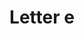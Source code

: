 ---
title: Letter e
tags: ["letter", "e", "alphabet", "fifth", "vowel", "character", "text"]
icon: letter-e
svg: '<svg xmlns="http://www.w3.org/2000/svg" width="24" height="24" fill="none" viewBox="0 0 24 24" stroke-width="1.5" stroke-linecap="round" stroke-linejoin="round" stroke="currentColor"><path d="M15.25 7H9v5m6.25 5H9v-5m0 0h5"/></svg>'
---
